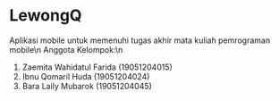 # LewongQ
Aplikasi mobile untuk memenuhi tugas akhir mata kuliah pemrograman mobile\n
Anggota Kelompok:\n
1. Zaemita Wahidatul Farida   (19051204015)
2. Ibnu Qomaril Huda          (19051204024)
3. Bara Laily Mubarok         (19051204045)
